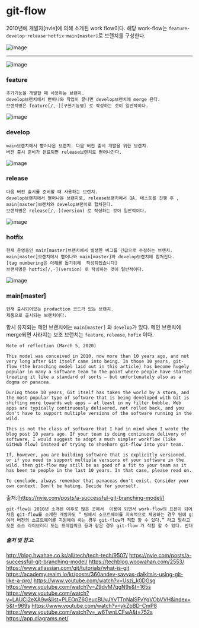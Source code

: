 # git-flow

2010년에 개발자[nvie]에 의해 소개된 work flow이다. 해당 work-flow는 `feature`-`develop`-`release`-`hotfix`-`main[master]`로 브랜치를 구성한다.

![image](https://user-images.githubusercontent.com/62305110/209458539-8e6bbfa9-09c9-41e0-8758-e2b147e94a30.png)

* * *

![image](https://user-images.githubusercontent.com/62305110/209458543-c24ec8f1-5eae-4079-839b-5da7ea26682a.png)

### feature
```
추가기능을 개발할 때 사용하는 브랜치. 
develop브랜치에서 뻗어나와 작업이 끝나면 develop브랜치에 merge 된다.
브랜치명은 feature[/,-][구현기능명] 로 작성하는 것이 일반적이다.
```

![image](https://user-images.githubusercontent.com/62305110/209458556-0c66d3e9-976c-40fa-9b56-022bdf263b58.png)

### develop
```
main브랜치에서 뻗어나온 브랜치. 다음 버전 출시 개발을 위한 브랜치. 
버전 출시 준비가 완료되면 release브랜치로 뻗어나간다.
```

![image](https://user-images.githubusercontent.com/62305110/209458571-c6c694ad-84d1-4bfe-9b93-678b2b4dee13.png)

### release
```
다음 버전 출시를 준비할 때 사용하는 브랜치. 
develop브랜치에서 뻗어나온 브랜치로, release브랜치에서 QA, 테스트를 진행 후 ,
main[master]브랜치와 develop브랜치로 합쳐진다.
브랜치명은 release[/,-](version) 로 작성하는 것이 일반적이다.
```

![image](https://user-images.githubusercontent.com/62305110/209458586-2ed12fb9-c05b-4450-8deb-7828cfb70e03.png)

### hotfix
``` 
현재 운영중인 main[master]브랜치에서 발생한 버그를 긴급으로 수정하는 브랜치.  
main[master]브랜치에서 뻗어나와 main[master]와 develop브랜치에 합쳐진다.
[tag numbering은 이해를 돕기위해  작성되었습니다]
브랜치명은 hotfix[/,-](version) 로 작성하는 것이 일반적이다.
```

![image](https://user-images.githubusercontent.com/62305110/209458593-aa49e619-ed81-49e0-afab-544cc30a5a4a.png)

### main[master]
```
현재 출시되어있는 production 코드가 있는 브랜치. 
제품으로 출시되는 브랜치이다.
```

항시 유지되는 메인 브랜치에는 `main[master]` 와 `develop`가 있다.
메인 브랜치에 merge되면 사라지는 보조 브랜치는 `feature`, `release`, `hofix` 이다.

```warn
Note of reflection (March 5, 2020)

This model was conceived in 2010, now more than 10 years ago, and not very long after Git itself came into being. In those 10 years, git-flow (the branching model laid out in this article) has become hugely popular in many a software team to the point where people have started treating it like a standard of sorts — but unfortunately also as a dogma or panacea.

During those 10 years, Git itself has taken the world by a storm, and the most popular type of software that is being developed with Git is shifting more towards web apps — at least in my filter bubble. Web apps are typically continuously delivered, not rolled back, and you don't have to support multiple versions of the software running in the wild.

This is not the class of software that I had in mind when I wrote the blog post 10 years ago. If your team is doing continuous delivery of software, I would suggest to adopt a much simpler workflow (like GitHub flow) instead of trying to shoehorn git-flow into your team.

If, however, you are building software that is explicitly versioned, or if you need to support multiple versions of your software in the wild, then git-flow may still be as good of a fit to your team as it has been to people in the last 10 years. In that case, please read on.

To conclude, always remember that panaceas don't exist. Consider your own context. Don't be hating. Decide for yourself.
```
출처:[https://nvie.com/posts/a-successful-git-branching-model/]

```html
git-flow는 2010년 소개된 이후로 많은 곳에서  이용이 되면서 work-flow의 표본이 되어오면서, 마치 “work-flow의 기본은 git-flow 다” 라는 생각을 많이 가져왔지만 그렇지 않다. 
처음 git-flow를 소개한 개발자도 “ 팀에서 소프트웨어를 지속적으로 제공하는 경우 팀에 git-flow 보다 간단한 github-flow를 채택하는 것이 좋다 . 그러나  버전이 지정된 소프트웨어를 빌드하거나,
여러 버전의 소프트웨어를 지원해야 하는 경우 git-flow가 적합 할 수 있다.” 라고 말하고 있다. 즉, 버전별로 제공해야하는 앱,
오픈 소스 라이브러리 또는 프레임워크 등과 같은 경우 git-flow 가 적합 할 수 있다. 반대로, 최신 릴리즈 버전만을 제공하는 웹 어플리케이션에는 git-flow가 적합하지 않을 수 있다.
```


##### 출처 및 참고: 

http://blog.hwahae.co.kr/all/tech/tech-tech/9507/ 
https://nvie.com/posts/a-successful-git-branching-model/ 
https://techblog.woowahan.com/2553/ 
https://www.atlassian.com/git/tutorials/what-is-git 
https://academy.realm.io/kr/posts/360andev-savvas-dalkitsis-using-git-like-a-pro/ 
https://www.youtube.com/watch?v=Uszj_k0DGsg 
https://www.youtube.com/watch?v=Z9dvM7qgN9s&t=165s 
https://www.youtube.com/watch?v=LAUCi2eXA9w&list=PLEOnZ6GeucBUvJYvTTnNalSFvYqVObVVH&index=5&t=969s 
https://www.youtube.com/watch?v=ykZbBD-CmP8 
https://www.youtube.com/watch?v=_w6TwnLCFwA&t=752s 
https://app.diagrams.net/
